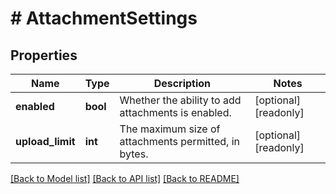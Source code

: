 # # AttachmentSettings

## Properties

Name | Type | Description | Notes
------------ | ------------- | ------------- | -------------
**enabled** | **bool** | Whether the ability to add attachments is enabled. | [optional] [readonly]
**upload_limit** | **int** | The maximum size of attachments permitted, in bytes. | [optional] [readonly]

[[Back to Model list]](../../README.md#models) [[Back to API list]](../../README.md#endpoints) [[Back to README]](../../README.md)

